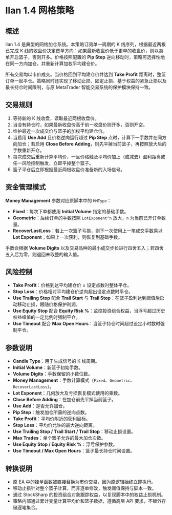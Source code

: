 # Ilan 1.4 网格策略

## 概述
Ilan 1.4 是典型的网格加仓系统。本策略订阅单一周期的 K 线序列，根据最近两根已完成 K 线的收盘价决定首单方向：如果最新收盘价低于更早的收盘价，则以卖单开启篮子，否则开多。价格按照配置的 **Pip Step** 逆向移动时，策略可选择性地在同一方向加仓，并重新计算加权平均建仓价。

所有交易均以市价成交。当价格回到平均建仓价并达到 **Take Profit** 距离时，整篮订单一起平仓。策略同时还实现了移动止损、固定止损、基于权益的紧急止损以及最长持仓时间限制，与原 MetaTrader 智能交易系统的保护模块保持一致。

## 交易规则
1. 等待新的 K 线收盘，读取最近两根收盘价。
2. 当没有持仓时，如果最新收盘价高于前一收盘价则开多，否则开空。
3. 维护最近一次成交价与篮子的加权平均建仓价。
4. 当启用 **Use Add** 且价格逆向运行超过 **Pip Step** 点时，计算下一手数并在同方向加仓；若启用 **Close Before Adding**，则先平掉当前篮子，再按照放大后的手数重新开仓。
5. 每次成交后重新计算平均价，一旦价格触及平均价加上（或减去）盈利距离或任一风险控制触发，立即平掉整个篮子。
6. 篮子平仓后立即根据最近两根收盘价准备新的入场信号。

## 资金管理模式
**Money Management** 参数对应原脚本中的 `MMType`：
- **Fixed**：每次下单都使用 **Initial Volume** 指定的基础手数。
- **Geometric**：后续订单的手数按照 `LotExponent^n` 放大，`n` 为当前已开订单数量。
- **RecoverLastLoss**：若上一次篮子亏损，则下一次使用上一笔成交手数乘以 **Lot Exponent**；如果上一次获利，则恢复到基础手数。

手数会根据 **Volume Digits** 以及交易品种的最小成交步长进行四舍五入；若四舍五入后为零，则退回未取整的输入值。

## 风险控制
- **Take Profit**：价格到达平均建仓价 ± 设定点数时整体平仓。
- **Stop Loss**：价格相对平均建仓价逆向超出设定点数时平仓。
- **Use Trailing Stop** 配合 **Trail Start** 与 **Trail Stop**：在篮子盈利达到阈值后启动移动止损，跟随价格保护利润。
- **Use Equity Stop** 配合 **Equity Risk %**：监控投资组合权益，当浮亏超过历史权益峰值的一定比例时强制平仓。
- **Use Timeout** 配合 **Max Open Hours**：当篮子持仓时间超过设定小时数时强制平仓。

## 参数说明
- **Candle Type**：用于生成信号的 K 线周期。
- **Initial Volume**：新篮子初始手数。
- **Volume Digits**：手数保留的小数位数。
- **Money Management**：手数计算模式（`Fixed`、`Geometric`、`RecoverLastLoss`）。
- **Lot Exponent**：几何放大及亏损恢复模式使用的乘数。
- **Close Before Adding**：在加仓前先平掉当前篮子。
- **Use Add**：是否允许加仓。
- **Pip Step**：触发加仓所需的逆向点数。
- **Take Profit**：平均价附近的获利目标。
- **Stop Loss**：平均价允许的最大逆向距离。
- **Use Trailing Stop / Trail Start / Trail Stop**：移动止损设置。
- **Max Trades**：单个篮子允许的最大加仓次数。
- **Use Equity Stop / Equity Risk %**：浮亏保护参数。
- **Use Timeout / Max Open Hours**：篮子最长持仓时间设置。

## 转换说明
- 原 EA 中的挂单函数被直接替换为市价交易，因为原逻辑始终立即执行。
- 移动止损针对整个篮子计算，而非逐单修改，触发阈值保持与脚本一致。
- 通过 StockSharp 的投资组合对象跟踪权益，以复现脚本中的权益止损机制。
- 策略内部通过累计变量计算平均价和篮子数据，遵循高层 API 要求，不额外存储逐笔集合。

